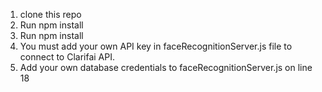 1. clone this repo
2. Run npm install
3. Run npm install
4. You must add your own API key in faceRecognitionServer.js file to connect to Clarifai API.
5. Add your own database credentials to faceRecognitionServer.js on line 18
